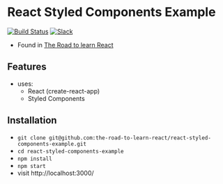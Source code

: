 # React Styled Components Example

[![Build Status](https://travis-ci.org/the-road-to-learn-react/react-styled-components-example.svg?branch=master)](https://travis-ci.org/the-road-to-learn-react/react-styled-components-example) [![Slack](https://slack-the-road-to-learn-react.wieruch.com/badge.svg)](https://slack-the-road-to-learn-react.wieruch.com/)

* Found in [The Road to learn React](https://roadtoreact.com/)

## Features

* uses:
  * React (create-react-app)
  * Styled Components

## Installation

* `git clone git@github.com:the-road-to-learn-react/react-styled-components-example.git`
* `cd react-styled-components-example`
* `npm install`
* `npm start`
* visit http://localhost:3000/

